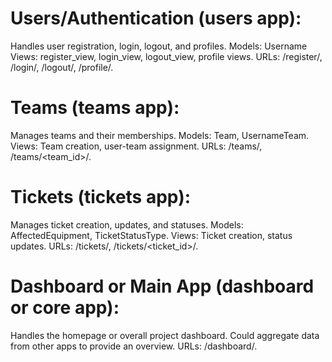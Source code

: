 # Users/Authentication (users app):

Handles user registration, login, logout, and profiles.
Models: Username
Views: register_view, login_view, logout_view, profile views.
URLs: /register/, /login/, /logout/, /profile/.

# Teams (teams app):
Manages teams and their memberships.
Models: Team, UsernameTeam.
Views: Team creation, user-team assignment.
URLs: /teams/, /teams/<team_id>/.

# Tickets (tickets app):
Manages ticket creation, updates, and statuses.
Models: AffectedEquipment, TicketStatusType.
Views: Ticket creation, status updates.
URLs: /tickets/, /tickets/<ticket_id>/.

# Dashboard or Main App (dashboard or core app):
Handles the homepage or overall project dashboard.
Could aggregate data from other apps to provide an overview.
URLs: /dashboard/.
